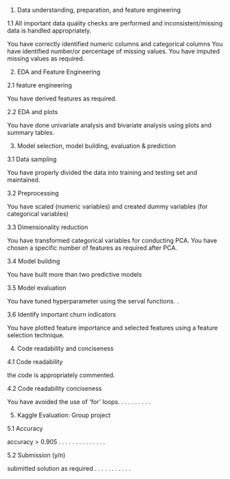 1) Data understanding, preparation, and feature engineering

1.1 All important data quality checks are performed and inconsistent/missing data is handled appropriately.

You have correctly identified numeric columns and categorical columns
You have identified number/or percentage of missing values.
You have imputed missing values as required.



2)  EDA and Feature Engineering



2.1 feature engineering

You have derived features as required.

2.2 EDA and plots

You have done univariate analysis and bivariate analysis using plots and summary tables. 



3)  Model selection, model building, evaluation & prediction



3.1  Data sampling

You have properly divided the data into training and testing set and maintained.

3.2 Preprocessing

You have scaled (numeric variables) and created dummy variables (for categorical variables)

3.3 Dimensionality reduction

You have transformed categorical variables for conducting PCA. 
You have chosen a specific number of features as required after PCA.

3.4  Model building

You have built more than two predictive models

3.5 Model evaluation

You have tuned hyperparameter using the serval functions. . 

3.6 Identify important churn indicators

You have plotted feature importance and selected features using a feature selection technique. 



4) Code readability and conciseness



4.1  Code readability

the code is appropriately commented.

4.2 Code readability conciseness

You have avoided the use of 'for' loops. . . . . . . . . . 



5) Kaggle Evaluation: Group project



5.1 Accuracy

accuracy > 0.905 . . .  . . . . . . . . . . . 

5.2 Submission (y/n)

submitted solution as required . . . . . . . . . . . 

